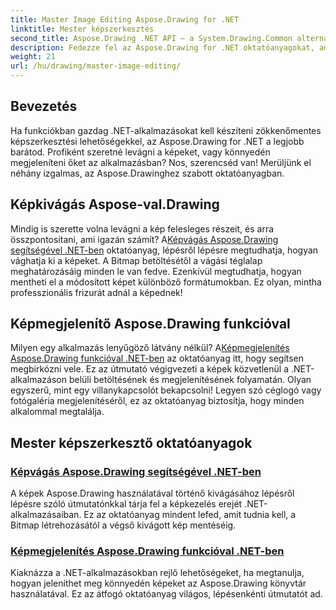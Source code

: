 ```yaml
---
title: Master Image Editing Aspose.Drawing for .NET
linktitle: Mester képszerkesztés
second_title: Aspose.Drawing .NET API – a System.Drawing.Common alternatívája
description: Fedezze fel az Aspose.Drawing for .NET oktatóanyagokat, amelyek segítségével lépésről lépésre elsajátíthatja a képszerkesztést, kivágást és megjelenítést .NET-alkalmazásokban.
weight: 21
url: /hu/drawing/master-image-editing/
---
```

## Bevezetés

Ha funkciókban gazdag .NET-alkalmazásokat kell készíteni zökkenőmentes képszerkesztési lehetőségekkel, az Aspose.Drawing for .NET a legjobb barátod. Profiként szeretné levágni a képeket, vagy könnyedén megjeleníteni őket az alkalmazásban? Nos, szerencséd van! Merüljünk el néhány izgalmas, az Aspose.Drawinghez szabott oktatóanyagban.

## Képkivágás Aspose-val.Drawing  
 Mindig is szerette volna levágni a kép felesleges részeit, és arra összpontosítani, ami igazán számít? A[Képvágás Aspose.Drawing segítségével .NET-ben](./image-cropping/) oktatóanyag, lépésről lépésre megtudhatja, hogyan vághatja ki a képeket. A Bitmap betöltésétől a vágási téglalap meghatározásáig minden le van fedve. Ezenkívül megtudhatja, hogyan mentheti el a módosított képet különböző formátumokban. Ez olyan, mintha professzionális frizurát adnál a képednek!  

## Képmegjelenítő Aspose.Drawing funkcióval  
 Milyen egy alkalmazás lenyűgöző látvány nélkül? A[Képmegjelenítés Aspose.Drawing funkcióval .NET-ben](./image-display/) az oktatóanyag itt, hogy segítsen megbirkózni vele. Ez az útmutató végigvezeti a képek közvetlenül a .NET-alkalmazáson belüli betöltésének és megjelenítésének folyamatán. Olyan egyszerű, mint egy villanykapcsolót bekapcsolni! Legyen szó céglogó vagy fotógaléria megjelenítéséről, ez az oktatóanyag biztosítja, hogy minden alkalommal megtalálja.
  
## Mester képszerkesztő oktatóanyagok
### [Képvágás Aspose.Drawing segítségével .NET-ben](./image-cropping/)
A képek Aspose.Drawing használatával történő kivágásához lépésről lépésre szóló útmutatónkkal tárja fel a képkezelés erejét .NET-alkalmazásaiban. Ez az oktatóanyag mindent lefed, amit tudnia kell, a Bitmap létrehozásától a végső kivágott kép mentéséig.
### [Képmegjelenítés Aspose.Drawing funkcióval .NET-ben](./image-display/)
Kiaknázza a .NET-alkalmazásokban rejlő lehetőségeket, ha megtanulja, hogyan jeleníthet meg könnyedén képeket az Aspose.Drawing könyvtár használatával. Ez az átfogó oktatóanyag világos, lépésenkénti útmutatót ad.